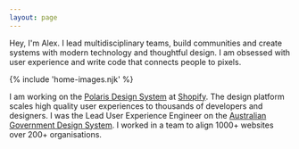 ```yaml
---
layout: page
---
```

Hey, I'm Alex. I lead multidisciplinary teams, build communities and create systems with modern technology and thoughtful design. I am obsessed with user experience and write code that connects people to pixels.

{% include 'home-images.njk' %}

I am working on the [Polaris Design System](https://polaris.shopify.com)  at [Shopify](https://shopify.com). The design platform scales high quality user experiences to thousands of developers and designers. I was the Lead User Experience Engineer on the [Australian Government Design System](https://designsystem.gov.au). I worked in a team to align 1000+ websites over 200+ organisations.
